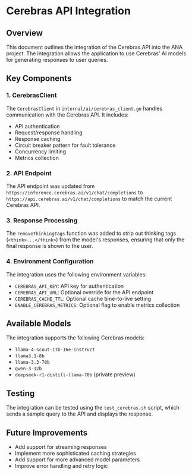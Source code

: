 # Cerebras API Integration

## Overview
This document outlines the integration of the Cerebras API into the ANA project. The integration allows the application to use Cerebras' AI models for generating responses to user queries.

## Key Components

### 1. CerebrasClient
The `CerebrasClient` in `internal/ai/cerebras_client.go` handles communication with the Cerebras API. It includes:
- API authentication
- Request/response handling
- Response caching
- Circuit breaker pattern for fault tolerance
- Concurrency limiting
- Metrics collection

### 2. API Endpoint
The API endpoint was updated from `https://inference.cerebras.ai/v1/chat/completions` to `https://api.cerebras.ai/v1/chat/completions` to match the current Cerebras API.

### 3. Response Processing
The `removeThinkingTags` function was added to strip out thinking tags (`<think>...</think>`) from the model's responses, ensuring that only the final response is shown to the user.

### 4. Environment Configuration
The integration uses the following environment variables:
- `CEREBRAS_API_KEY`: API key for authentication
- `CEREBRAS_API_URL`: Optional override for the API endpoint
- `CEREBRAS_CACHE_TTL`: Optional cache time-to-live setting
- `ENABLE_CEREBRAS_METRICS`: Optional flag to enable metrics collection

## Available Models
The integration supports the following Cerebras models:
- `llama-4-scout-17b-16e-instruct`
- `llama3.1-8b`
- `llama-3.3-70b`
- `qwen-3-32b`
- `deepseek-r1-distill-llama-70b` (private preview)

## Testing
The integration can be tested using the `test_cerebras.sh` script, which sends a sample query to the API and displays the response.

## Future Improvements
- Add support for streaming responses
- Implement more sophisticated caching strategies
- Add support for more advanced model parameters
- Improve error handling and retry logic
